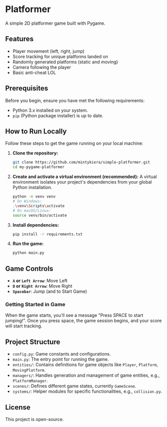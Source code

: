 # Platformer

A simple 2D platformer game built with Pygame.

## Features

*   Player movement (left, right, jump)
*   Score tracking for unique platforms landed on
*   Randomly generated platforms (static and moving)
*   Camera following the player
*   Basic anti-cheat LOL

## Prerequisites

Before you begin, ensure you have met the following requirements:

*   Python 3.x installed on your system.
*   `pip` (Python package installer) is up to date.

## How to Run Locally

Follow these steps to get the game running on your local machine:

1.  **Clone the repository:**
    ```bash
    git clone https://github.com/mintykiera/simple-platformer.git
    cd my-pygame-platformer
    ```

2.  **Create and activate a virtual environment (recommended):**
    A virtual environment isolates your project's dependencies from your global Python installation.

    ```bash
    python -m venv venv
    # On Windows:
    .\venv\Scripts\activate
    # On macOS/Linux:
    source venv/bin/activate
    ```

3.  **Install dependencies:**
    ```bash
    pip install -r requirements.txt
    ```

4.  **Run the game:**
    ```bash
    python main.py
    ```

## Game Controls

*   **`A` or `Left Arrow`**: Move Left
*   **`D` or `Right Arrow`**: Move Right
*   **`Spacebar`**: Jump (and to Start Game)

### Getting Started in Game

When the game starts, you'll see a message "Press SPACE to start jumping!". Once you press space, the game session begins, and your score will start tracking.

## Project Structure

*   `config.py`: Game constants and configurations.
*   `main.py`: The entry point for running the game.
*   `entities/`: Contains definitions for game objects like `Player`, `Platform`, `MovingPlatform`.
*   `managers/`: Handles generation and management of game entities, e.g., `PlatformManager`.
*   `scenes/`: Defines different game states, currently `GameScene`.
*   `systems/`: Helper modules for specific functionalities, e.g., `collision.py`.

## License

This project is open-source.